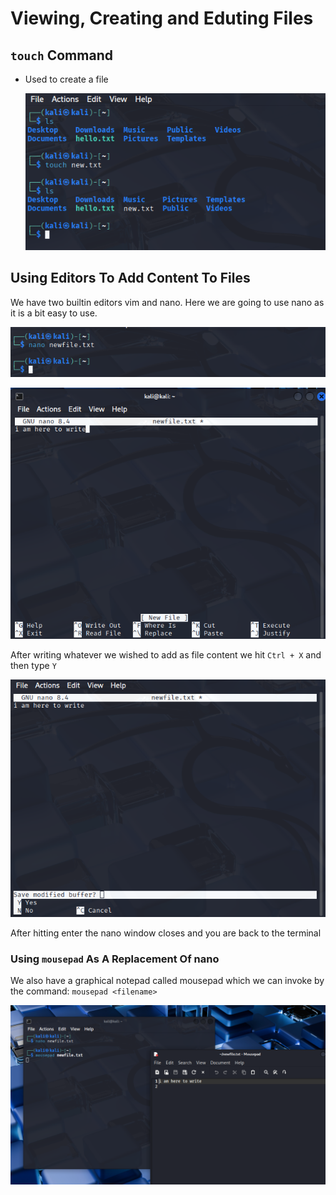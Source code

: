 # Viewing, Creating and Eduting Files

## `touch` Command

- Used to create a file

    ![touch command](/IMAGES/touch_command.png)

## Using Editors To Add Content To Files

We have two builtin editors vim and nano. Here we are going to use nano as it is a bit easy to use.

![nano file open](/IMAGES/open_nano.png)

![nano writing content in file](/IMAGES/nano_write.png)

After writing whatever we wished to add as file content we hit `Ctrl + X` and then type `Y`

![save file in nano](/IMAGES/save_file.png)

After hitting enter the nano window closes and you are back to the terminal

### Using `mousepad` As A Replacement Of nano

We also have a graphical notepad called mousepad which we can invoke by the command: `mousepad <filename>`

![mousepad](/IMAGES/mousepad.png)


